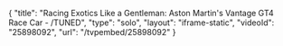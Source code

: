 {
    "title": "Racing Exotics Like a Gentleman: Aston Martin's Vantage GT4 Race Car - \/TUNED",
    "type": "solo",
    "layout": "iframe-static",
    "videoId": "25898092",
    "url": "\/tvpembed\/25898092"
}